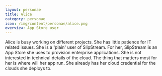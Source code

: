 ```yaml
---
layout: personae
title: Alice
category: personae
icon: /img/content/personae/alice.png
overview: App Store user
---
```


Alice is busy working on different projects. She has little patience for IT related issues. She is a 'plain' user of SlipStream. For her, SlipStream is an App Store she uses to provision enterprise applications. She is not interested in technical details of the cloud. The thing that matters most for her is where will her app run. She already has her cloud credential for the clouds she deploys to.
